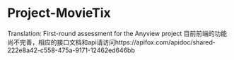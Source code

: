 # Project-MovieTix
Translation: First-round assessment for the Anyview project
目前前端的功能尚不完善，相应的接口文档和api请访问https://apifox.com/apidoc/shared-222e8a42-c558-475a-9171-12462ed646bb
